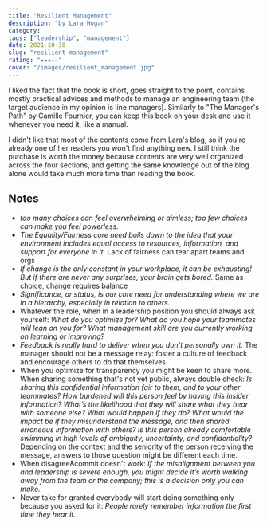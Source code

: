 ```yaml
---
title: "Resilient Management"
description: "by Lara Hogan"
category:
tags: ["leadership", "management"]
date: 2021-10-30
slug: "resilient-management"
rating: "★★★☆☆"
cover: "/images/resilient_management.jpg"
---
```


I liked the fact that the book is short, goes straight to the point, contains mostly
practical advices and methods to manage an engineering team (the target audience in my
opinion is line managers). Similarly to "The Manager's Path" by Camille Fournier, you
can keep this book on your desk and use it whenever you need it, like a manual.

<!--more-->

I didn't like that most of the contents come from Lara's blog, so if you're already one
of her readers you won't find anything new. I still think the purchase is worth the money
because contents are very well organized across the four sections, and getting the same
knowledge out of the blog alone would take much more time than reading the book.

## Notes

- _too many choices can feel overwhelming or aimless; too few choices can make you feel powerless._
- _The Equality/Fairness core need boils down to the idea that your environment includes equal access to resources, information, and support for everyone in it._ Lack of fairness can tear apart teams and orgs
- _If change is the only constant in your workplace, it can be exhausting! But if there are never any surprises, your brain gets bored._ Same as choice, change requires balance
- _Significance, or status, is our core need for understanding where we are in a hierarchy, especially in relation to others._
- Whatever the role, when in a leadership position you should always ask yourself: _What do you optimize for? What do you hope your teammates will lean on you for? What management skill are you currently working on learning or improving?_
- _Feedback is really hard to deliver when you don’t personally own it._ The manager should not be a message relay: foster a culture of feedback and encourage others to do that themselves.
- When you optimize for transparency you might be keen to share more. When sharing something that's not
  yet public, always double check: _Is sharing this confidential information fair to them, and to your other teammates? How burdened will this person feel by having this insider information? What’s the likelihood that they will share what they hear with someone else? What would happen if they do? What would the impact be if they misunderstand the message, and then shared erroneous information with others? Is this person already comfortable swimming in high levels of ambiguity, uncertainty, and confidentiality?_ Depending on the context and the seniority of the person receiving the message,
  answers to those question might be different each time.
- When disagree&commit doesn't work: _If the misalignment between you and leadership is severe enough, you might decide it’s worth walking away from the team or the company; this is a decision only you can make._
- Never take for granted everybody will start doing something only because you asked for it: _People rarely remember information the first time they hear it._
